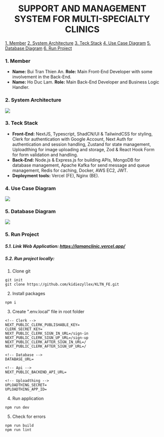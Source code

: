 <h1 align="center">
SUPPORT AND MANAGEMENT SYSTEM FOR MULTI-SPECIALTY CLINICS</h1>

[1. Member](#1-member)
[2. System Architecture](#2-system-architecture)
[3. Teck Stack](#3-teck-stack)
[4. Use Case Diagram](#4-use-case-diagram)
[5. Database Diagram](#5-database-diagram)
[6. Run Project](#6-run-project)

### 1. Member

- **Name:** Bui Tran Thien An. **Role:** Main Front-End Developer with some involvement in the Back-End.
- **Name:** Ho Duc Lam. **Role:** Main Back-End Developer and Business Logic Handler.

### 2. System Architecture

![](https://res.cloudinary.com/drqbhj6ft/image/upload/v1734289222/learning-webdev-blog/clinic/Client_echt9o.png)

### 3. Teck Stack

- **Front-End:** NextJS, Typescript, ShadCN/UI & TailwindCSS for styling, Clerk for authentication with Google Account, Next Auth for authentication and session handling, Zustand for state management, Uploadthing for image uploading and storage, Zod & React Hook Form for form validation and handling.
- **Back-End:** Node.js & Express.js for building APIs, MongoDB for database management, Apache Kafka for send message and queue management, Redis for caching, Docker, AWS EC2, JWT.
- **Deployment tools:** Vercel (FE), Nginx (BE).

### 4. Use Case Diagram

![](https://res.cloudinary.com/drqbhj6ft/image/upload/v1734289388/learning-webdev-blog/clinic/Use_Case_uuqas1.png)

### 5. Database Diagram

![](https://res.cloudinary.com/drqbhj6ft/image/upload/v1734277960/learning-webdev-blog/clinic/Database_Diagram_d0shvf.png)

### 5. Run Project

##### 5.1. Link Web Application: https://lamanclinic.vercel.app/

##### 5.2. Run project locally:

1. Clone git

```
git init
git clone https://github.com/kidiezyllex/KLTN_FE.git
```

2. Install packages

```
npm i
```

3. Create ".env.local" file in root folder

```
<!-- Clerk -->
NEXT_PUBLIC_CLERK_PUBLISHABLE_KEY=
CLERK_SECRET_KEY=
NEXT_PUBLIC_CLERK_SIGN_IN_URL=/sign-in
NEXT_PUBLIC_CLERK_SIGN_UP_URL=/sign-up
NEXT_PUBLIC_CLERK_AFTER_SIGN_IN_URL=/
NEXT_PUBLIC_CLERK_AFTER_SIGN_UP_URL=/

<!-- Database -->
DATABASE_URL=

<!-- Api -->
NEXT_PUBLIC_BACKEND_API_URL=

<!-- Uploadthing -->
UPLOADTHING_SECRET=
UPLOADTHING_APP_ID=
```

4. Run application

```
npm run dev
```

5. Check for errors

```
npm run build
npm run lint
```
